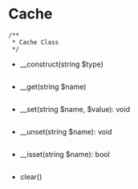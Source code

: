 # Cache
```
/**
 * Cache Class
 */
```
- __construct(string $type)
```

```
- __get(string $name)
```

```
- __set(string $name, $value): void
```

```
- __unset(string $name): void
```

```
- __isset(string $name): bool
```

```
- clear()
```

```

